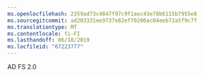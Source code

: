 ```yaml
---
ms.openlocfilehash: 2359ad73c4847f97c9f1aec43e78b6115b7955e8
ms.sourcegitcommit: ad203331ee9737e82ef70206ac04eeb72a5f9c7f
ms.translationtype: MT
ms.contentlocale: fi-FI
ms.lasthandoff: 06/18/2019
ms.locfileid: "67223777"
---
```

AD FS 2.0